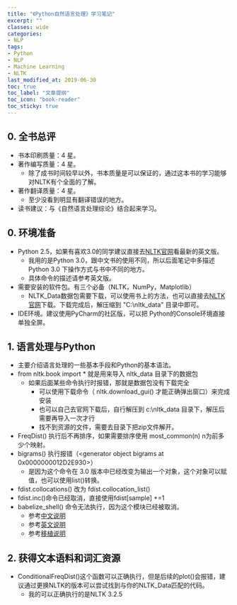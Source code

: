 ```yaml
---
title: "《Python自然语言处理》学习笔记"
excerpt: ""
classes: wide
categories:
- NLP
tags:
- Python
- NLP
- Machine Learning
- NLTK
last_modified_at: 2019-06-30
toc: true
toc_label: "文章提纲"
toc_icon: "book-reader"
toc_sticky: true
---
```


## 0. 全书总评

* 书本印刷质量：4 星。
* 著作编写质量：4 星。
  * 除了成书时间较早以外，书本质量是可以保证的，通过这本书的学习能够对NLTK有个全面的了解。
* 著作翻译质量：4 星。
  * 至少没看到明显有翻译错误的地方。
* 读书建议：与《自然语言处理综论》结合起来学习。

## 0. 环境准备

* Python 2.5，如果有喜欢3.0的同学建议直接去[NLTK官网](http://www.nltk.org/book/)看最新的英文版。
  * 我用的是Python 3.0，跟中文书的使用不同，所以后面笔记中多描述 Python 3.0 下操作方式与书中不同的地方。
  * 具体命令的描述请参考英文版。
* 需要安装的软件包。有三个必备（NLTK，NumPy，Matplotlib）
  * NLTK_Data数据包需要下载，可以使用书上的方法，也可以直接去[NLTK官网](http://www.nltk.org/nltk_data/)下载。下载完成后，解压缩到 "C:\nltk_data" 目录中即可。
* IDE环境。建议使用PyCharm的社区版，可以把 Python的Console环境直接单独全屏。

## 1. 语言处理与Python

* 主要介绍语言处理的一些基本手段和Python的基本语法。
* from nltk.book import * 就是用来导入 nltk_data 目录下的数据包
  * 如果后面某些命令执行时报错，那就是数据包没有下载完全
    * 可以使用下载命令（ nltk.download_gui() 才能正确弹出窗口）来完成安装
    * 也可以自己去官网下载后，自行解压到 c:\nltk_data 目录下，解压后需要再导入一次才行
    * 找不到资源的文件，需要去目录下把zip文件解开。
* FreqDist() 执行后不再排序，如果需要排序使用 most_common(n) n为前多少个映射。
* bigrams() 执行报错（<generator object bigrams at 0x0000000012D2E930>）
  * 是因为这个命令在 3.0 版本中已经改变为输出一个对象，这个对象可以赋值，也可以使用list()转换。
* fdist.collocations() 改为 fdist.collocation_list()
* fdist.inc()命令已经取消，直接使用fdist[sample] +=1
* babelize_shell() 命令无法执行，因为这个模块已经被取消。
  * 参考[中文说明](http://47.102.43.245/2017/02/05/%e5%85%b3%e4%ba%8enltk%e6%9c%ba%e5%99%a8%e7%bf%bb%e8%af%91%ef%bc%88mt%ef%bc%89%e7%9a%84babelizer%e6%97%a0%e6%b3%95%e4%bd%bf%e7%94%a8%e5%8e%9f%e5%9b%a0/)
  * 参考[英文说明](https://stackoverflow.com/questions/25215887/babelize-shell-not-working)
  * 参考[移植说明](https://github.com/nltk/nltk/issues/265)

## 2. 获得文本语料和词汇资源

* ConditionalFreqDist()这个函数可以正确执行，但是后续的plot()会报错，建议通过更换NLTK的版本可以尝试找到与你的NLTK_Data匹配的代码。
  * 我的可以正确执行的是NLTK 3.2.5